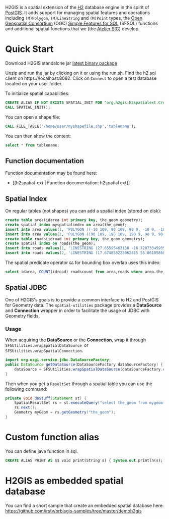 H2GIS is a spatial extension of the [H2](http://www.h2database.com/) database
engine in the spirit of [PostGIS](http://postgis.net/). It adds support for
managing spatial features and operations including `(M)Polygon`, `(M)LineString` and `(M)Point` types, the [Open
Geospatial Consortium](http://www.opengeospatial.org/) (OGC) [Simple Features
for SQL](http://www.opengeospatial.org/standards/sfs) (SFSQL) functions and
additional spatial functions that we (the [Atelier SIG](http://www.irstv.fr/))
develop. 

# Quick Start
Download H2GIS standalone jar [latest binary package](http://jenkins.orbisgis.org/job/H2GIS-Deploy/lastSuccessfulBuild/artifact/h2-dist/target/h2gis-standalone-bin.zip)

Unzip and run the jar by clicking on it or using the run.sh.
Find the h2 sql client on https://localhost:8082.
Click on `Connect` to open a test database located on your user folder.

To initialize spatial capabilities:

```sql
CREATE ALIAS IF NOT EXISTS SPATIAL_INIT FOR "org.h2gis.h2spatialext.CreateSpatialExtension.initSpatialExtension";
CALL SPATIAL_INIT();
```

You can open a shape file:

```sql
CALL FILE_TABLE('/home/user/myshapefile.shp','tablename');
```

You can then show the content:
```sql
select * from tablename;
```

## Function documentation

Function documentation may be found here:

* [[h2spatial-ext | Function documentation: h2spatial ext]]

## Spatial Index
On regular tables (not shapes) you can add a spatial index (stored on disk):
```sql
create table area(idarea int primary key, the_geom geometry);
create spatial index myspatialindex on area(the_geom);
insert into area values(1, 'POLYGON ((-10 109, 90 109, 90 9, -10 9, -10 109))');
insert into area values(2, 'POLYGON ((90 109, 190 109, 190 9, 90 9, 90 109))');
create table roads(idroad int primary key, the_geom geometry);
create spatial index on roads(the_geom);
insert into roads values(1, 'LINESTRING (27.65595463138 -16.728733459357244, 47.61814744801515 40.435727788279806)');
insert into roads values(2, 'LINESTRING (17.674858223062415 55.861058601134246, 55.78449905482046 76.73062381852554)');
```

The spatial predicate operator `&&` for bounding box overlap uses this index:
```sql
select idarea, COUNT(idroad) roadscount from area,roads where area.the_geom && roads.the_geom AND ST_Intersects(area.the_geom,roads.the_geom) GROUP BY idarea ORDER BY idarea
```

## Spatial JDBC

One of H2GIS's goals is to provide a common interface to H2 and PostGIS for Geometry data. The `spatial-utilities` package provides a **DataSource** and **Connection** wrapper in order to facilitate the usage of JDBC with Geometry fields.

### Usage

When acquiring the **DataSource** or the **Connection**, wrap it through `SFSUtilities.wrapSpatialDataSource `or `SFSUtilities.wrapSpatialConnection`.

```java
import org.osgi.service.jdbc.DataSourceFactory;
public DataSource getDataSource(DataSourceFactory dataSourceFactory) {
    dataSource = SFSUtilities.wrapSpatialDataSource(dataSourceFactory.createDataSource(properties));
}
```

Then when you get a `ResultSet` through a spatial table you can use the following command:
```java
private void doStuff(Statement st) {
    SpatialResultSet rs = st.executeQuery("select the_geom from mygeomtable").unWrap(SpatialResultSet.class);
    rs.next();
    Geometry myGeom = rs.getGeometry("the_geom");
}
```

# Custom function alias

You can define java function in sql.

```sql
CREATE ALIAS PRINT AS $$ void print(String s) { System.out.println(s); } $$;
```

# H2GIS as embedded spatial database
You can find a short sample that create an embedded spatial database here:
https://github.com/irstv/orbisgis-samples/tree/master/demoh2gis